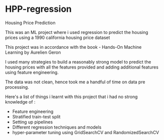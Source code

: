 # HPP-regression
Housing Price Prediction

This was an ML project where i used regression to predict the housing prices using a 1990 california housing price dataset

This project was in accordance with the book - Hands-On Machine Learning by Aurelien Geron

I used many strategies to build a reasonably strong model to predict the housing prices with all the features provided and adding additional features using feature engineering.

The data was not clean, hence took me a handful of time on data pre processing.

Here's a list of things i learnt with this project that i had no strong knowledge of :
- Feature engineering
- Stratified train-test split
- Setting up pipelines
- Different regression techniques and models
- hyper-parameter tuning using GridSearchCV and RandomizedSearchCV
